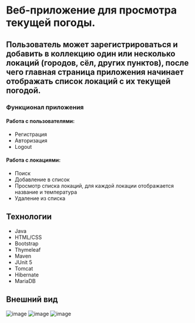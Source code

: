 
# Веб-приложение для просмотра текущей погоды. 
## Пользователь может зарегистрироваться и добавить в коллекцию один или несколько локаций (городов, сёл, других пунктов), после чего главная страница приложения начинает отображать список локаций с их текущей погодой. 
### Функционал приложения
#### Работа с пользователями:

* Регистрация
* Авторизация
* Logout

#### Работа с локациями:

* Поиск
* Добавление в список
* Просмотр списка локаций, для каждой локации отображается название и температура
* Удаление из списка

## Технологии
* Java
* HTML/CSS
* Bootstrap
* Thymeleaf
* Maven
* JUnit 5
* Tomcat
* Hibernate
* MariaDB
  
## Внешний вид
![image](https://github.com/Aselivm/weather/assets/121733252/e606bcc7-4766-4742-a645-0493bd642415)
![image](https://github.com/Aselivm/weather/assets/121733252/e0c35500-83b4-4f92-99e7-c7864a16c36f)
![image](https://github.com/Aselivm/weather/assets/121733252/c6a16401-d9e2-449d-854b-5cfe2bb08347)


